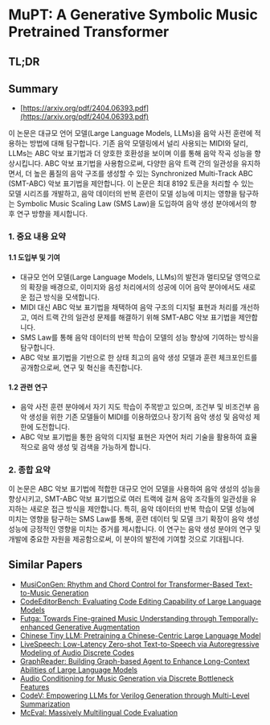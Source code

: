 # MuPT: A Generative Symbolic Music Pretrained Transformer
## TL;DR
## Summary
- [https://arxiv.org/pdf/2404.06393.pdf](https://arxiv.org/pdf/2404.06393.pdf)

이 논문은 대규모 언어 모델(Large Language Models, LLMs)을 음악 사전 훈련에 적용하는 방법에 대해 탐구합니다. 기존 음악 모델링에서 널리 사용되는 MIDI와 달리, LLMs는 ABC 악보 표기법과 더 양호한 호환성을 보이며 이를 통해 음악 작곡 성능을 향상시킵니다. ABC 악보 표기법을 사용함으로써, 다양한 음악 트랙 간의 일관성을 유지하면서, 더 높은 품질의 음악 구조를 생성할 수 있는 Synchronized Multi-Track ABC (SMT-ABC) 악보 표기법을 제안합니다. 이 논문은 최대 8192 토큰을 처리할 수 있는 모델 시리즈를 개발하고, 음악 데이터의 반복 훈련이 모델 성능에 미치는 영향을 탐구하는 Symbolic Music Scaling Law (SMS Law)을 도입하여 음악 생성 분야에서의 향후 연구 방향을 제시합니다.

### 1. 중요 내용 요약
#### 1.1 도입부 및 기여
- 대규모 언어 모델(Large Language Models, LLMs)의 발전과 멀티모달 영역으로의 확장을 배경으로, 이미지와 음성 처리에서의 성공에 이어 음악 분야에서도 새로운 접근 방식을 모색합니다.
- MIDI 대신 ABC 악보 표기법을 채택하여 음악 구조의 디지털 표현과 처리를 개선하고, 여러 트랙 간의 일관성 문제를 해결하기 위해 SMT-ABC 악보 표기법을 제안합니다.
- SMS Law를 통해 음악 데이터의 반복 학습이 모델의 성능 향상에 기여하는 방식을 탐구합니다.
- ABC 악보 표기법을 기반으로 한 상태 최고의 음악 생성 모델과 훈련 체크포인트를 공개함으로써, 연구 및 혁신을 촉진합니다.

#### 1.2 관련 연구
- 음악 사전 훈련 분야에서 자기 지도 학습이 주목받고 있으며, 조건부 및 비조건부 음악 생성을 위한 기존 모델들이 MIDI를 이용하였으나 장기적 음악 생성 및 음악성 제한에 도전합니다.
- ABC 악보 표기법을 통한 음악의 디지털 표현은 자연어 처리 기술을 활용하여 효율적으로 음악 생성 및 검색을 가능하게 합니다.

### 2. 종합 요약
이 논문은 ABC 악보 표기법에 적합한 대규모 언어 모델을 사용하여 음악 생성의 성능을 향상시키고, SMT-ABC 악보 표기법으로 여러 트랙에 걸쳐 음악 조각들의 일관성을 유지하는 새로운 접근 방식을 제안합니다. 특히, 음악 데이터의 반복 학습이 모델 성능에 미치는 영향을 탐구하는 SMS Law를 통해, 훈련 데이터 및 모델 크기 확장이 음악 생성 성능에 긍정적인 영향을 미치는 증거를 제시합니다. 이 연구는 음악 생성 분야의 연구 및 개발에 중요한 자원을 제공함으로써, 이 분야의 발전에 기여할 것으로 기대됩니다.

## Similar Papers
- [MusiConGen: Rhythm and Chord Control for Transformer-Based Text-to-Music Generation](2407.15060.md)
- [CodeEditorBench: Evaluating Code Editing Capability of Large Language Models](2404.03543.md)
- [Futga: Towards Fine-grained Music Understanding through Temporally-enhanced Generative Augmentation](2407.20445.md)
- [Chinese Tiny LLM: Pretraining a Chinese-Centric Large Language Model](2404.04167.md)
- [LiveSpeech: Low-Latency Zero-shot Text-to-Speech via Autoregressive Modeling of Audio Discrete Codes](2406.02897.md)
- [GraphReader: Building Graph-based Agent to Enhance Long-Context Abilities of Large Language Models](2406.14550.md)
- [Audio Conditioning for Music Generation via Discrete Bottleneck Features](2407.12563.md)
- [CodeV: Empowering LLMs for Verilog Generation through Multi-Level Summarization](2407.10424.md)
- [McEval: Massively Multilingual Code Evaluation](2406.07436.md)
